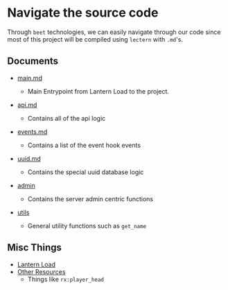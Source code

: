 # Navigate the source code
Through `beet` technologies, we can easily navigate through our code since most of this project will be compiled using `lectern` with `.md`'s.

## Documents
* [main.md](main.md)
	- Main Entrypoint from Lantern Load to the project.

* [api.md](api.md)
	- Contains all of the api logic

* [events.md](events.md)
	- Contains a list of the event hook events

* [uuid.md](uuid.md)
	- Contains the special uuid database logic

* [admin](admin.md)
	- Contains the server admin centric functions

* [utils](utils.md)
	- General utility functions such as `get_name`

## Misc Things
* [Lantern Load](misc/lantern_load.md)
* [Other Resources](misc/other.md)
	- Things like `rx:player_head`
